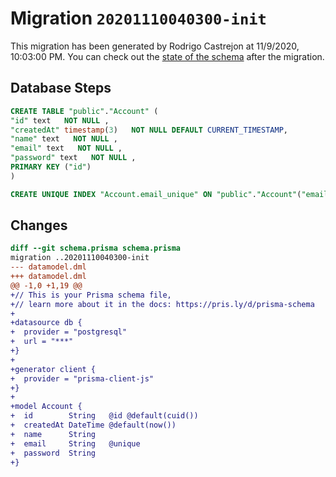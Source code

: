# Migration `20201110040300-init`

This migration has been generated by Rodrigo Castrejon at 11/9/2020, 10:03:00 PM.
You can check out the [state of the schema](./schema.prisma) after the migration.

## Database Steps

```sql
CREATE TABLE "public"."Account" (
"id" text   NOT NULL ,
"createdAt" timestamp(3)   NOT NULL DEFAULT CURRENT_TIMESTAMP,
"name" text   NOT NULL ,
"email" text   NOT NULL ,
"password" text   NOT NULL ,
PRIMARY KEY ("id")
)

CREATE UNIQUE INDEX "Account.email_unique" ON "public"."Account"("email")
```

## Changes

```diff
diff --git schema.prisma schema.prisma
migration ..20201110040300-init
--- datamodel.dml
+++ datamodel.dml
@@ -1,0 +1,19 @@
+// This is your Prisma schema file,
+// learn more about it in the docs: https://pris.ly/d/prisma-schema
+
+datasource db {
+  provider = "postgresql"
+  url = "***"
+}
+
+generator client {
+  provider = "prisma-client-js"
+}
+
+model Account {
+  id        String   @id @default(cuid())
+  createdAt DateTime @default(now())
+  name      String
+  email     String   @unique
+  password  String
+}
```


